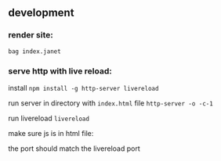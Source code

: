 ## development

### render site:

`bag index.janet`

### serve http with live reload:

install
`npm install -g http-server livereload`

run server in directory with `index.html` file
`http-server -o -c-1`

run livereload
`livereload`

make sure js is in html file: <script src="http://localhost:35729/livereload.js"></script>

the port should match the livereload port
